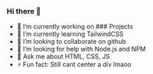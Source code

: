 ### Hi there 👋

- 🔭 I’m currently working on ### Projects
- 🌱 I’m currently learning TailwindCSS
- 👯 I’m looking to collaborate on github
- 🤔 I’m looking for help with Node.js and NPM
- 💬 Ask me about HTML, CSS, JS
- ⚡ Fun fact: Still cant center a div lmaoo
<!--
**DevPadd/DevPadd** is a ✨ _special_ ✨ repository because its `README.md` (this file) appears on your GitHub profile.

Here are some ideas to get you started:

- 🔭 I’m currently working on ...
- 🌱 I’m currently learning ...
- 👯 I’m looking to collaborate on ...
- 🤔 I’m looking for help with ...
- 💬 Ask me about ...
- 📫 How to reach me: ...
- 😄 Pronouns: ...
- ⚡ Fun fact: ...
-->
